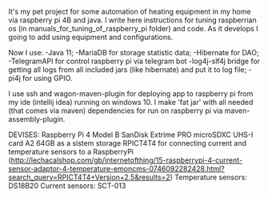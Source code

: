 It's my pet project for some automation of heating equipment in my home via raspberry pi 4B and java. 
I write here instructions for tuning raspberrian os (in manuals_for_tuning_of_raspberry_pi folder) and code. 
As it develops I going to add using equipment and configurations.

Now I use: 
-Java 11; 
-MariaDB for storage statistic data;
-Hibernate for DAO;
-TelegramAPI for control raspberry pi via telegram bot 
-log4j-slf4j bridge for getting all logs from all included jars (like hibernate) and put it to log file;
-pi4j for using GPIO.

I use ssh and wagon-maven-plugin for deploying app to raspberry pi from my ide (intellij idea) running on windows 10.
I make 'fat jar' with all needed (that comes via maven) dependencies for run on raspberry pi via maven-assembly-plugin.

DEVISES:
Raspberry Pi 4 Model B
SanDisk Extrime PRO microSDXC UHS-I card A2 64GB as a sistem storage
RPICT4T4 for connecting current and temperature sensors to a RaspberryPi (http://lechacalshop.com/gb/internetofthing/15-raspberrypi-4-current-sensor-adaptor-4-temperature-emoncms-0746092282428.html?search_query=RPICT4T4+Version+2.5&results=2)
Temperature sensors: DS18B20
Current sensors: SCT-013
